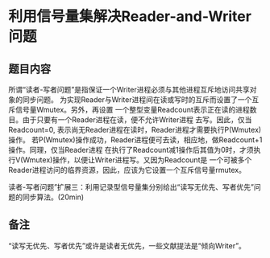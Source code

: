 # 利用信号量集解决Reader-and-Writer问题


## 题目内容
所谓“读者-写者问题”是指保证一个Writer进程必须与其他进程互斥地访问共享对象的同步问题。
为实现Reader与Writer进程间在读或写时的互斥而设置了一个互斥信号量Wmutex。另外，再设置
一个整型变量Readcount表示正在读的进程数目。由于只要有一个Reader进程在读，便不允许Writer进程
去写。因此，仅当Readcount=0, 表示尚无Reader进程在读时，Reader进程才需要执行P(Wmutex)操作。
若P(Wmutex)操作成功，Reader进程便可去读，相应地，做Readcount+1操作。同理，仅当Reader进程
在执行了Readcount减1操作后其值为0时，才须执行V(Wmutex)操作，以便让Writer进程写。又因为Readcount是
一个可被多个Reader进程访问的临界资源，因此，应该为它设置一个互斥信号量rmutex。 

读者-写者问题”扩展三：利用记录型信号量集分别给出“读写无优先、写者优先”问题的同步算法。(20min)

## 备注

“读写无优先、写者优先”或许是读者无优先，一些文献提法是“倾向Writer”。
